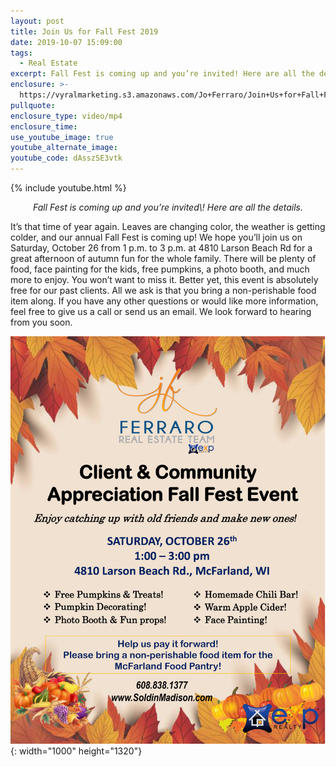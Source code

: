 ```yaml
---
layout: post
title: Join Us for Fall Fest 2019
date: 2019-10-07 15:09:00
tags:
  - Real Estate
excerpt: Fall Fest is coming up and you’re invited! Here are all the details.
enclosure: >-
  https://vyralmarketing.s3.amazonaws.com/Jo+Ferraro/Join+Us+for+Fall+Fest+2019.mp4
pullquote:
enclosure_type: video/mp4
enclosure_time:
use_youtube_image: true
youtube_alternate_image:
youtube_code: dAsszSE3vtk
---
```


{% include youtube.html %}

<p style="text-align:center;"><em>Fall Fest is coming up and you’re invited\! Here are all the details.</em></p>

It’s that time of year again. Leaves are changing color, the weather is getting colder, and our annual Fall Fest is coming up\! We hope you’ll join us on Saturday, October 26 from 1 p.m. to 3 p.m. at 4810 Larson Beach Rd for a great afternoon of autumn fun for the whole family. There will be plenty of food, face painting for the kids, free pumpkins, a photo booth, and much more to enjoy. You won’t want to miss it. Better yet, this event is absolutely free for our past clients. All we ask is that you bring a non-perishable food item along. If you have any other questions or would like more information, feel free to give us a call or send us an email. We look forward to hearing from you soon.

![](/uploads/ferraro-team-2019-fall-festival.jpg){: width="1000" height="1320"}